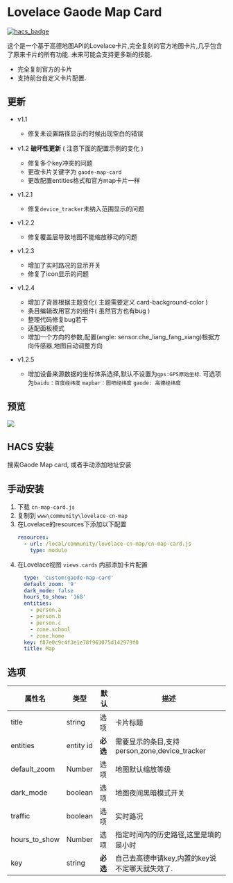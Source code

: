<!--
 * @Author        : fineemb
 * @Github        : https://github.com/fineemb
 * @Description   : 
 * @Date          : 2020-02-16 22:33:53
 * @LastEditors   : fineemb
 * @LastEditTime  : 2020-10-10 15:49:12
 -->

# Lovelace Gaode Map Card

[![hacs_badge](https://img.shields.io/badge/HACS-Default-orange.svg)](https://github.com/custom-components/hacs)

这个是一个基于高德地图API的Lovelace卡片,完全复刻的官方地图卡片,几乎包含了原来卡片的所有功能. 未来可能会支持更多新的技能.

+ 完全复刻官方的卡片
+ 支持前台自定义卡片配置.

## 更新

+ v1.1
  + 修复未设置路径显示的时候出现空白的错误

  
+ v1.2 **破坏性更新** ( 注意下面的配置示例的变化 )
  + 修复多个key冲突的问题
  + 更改卡片关键字为 `gaode-map-card`
  + 更改配置entities格式和官方map卡片一样

+ v1.2.1
  + 修复`device_tracker`未纳入范围显示的问题

+ v1.2.2
  + 修复覆盖层导致地图不能缩放移动的问题

+ v1.2.3
  + 增加了实时路况的显示开关
  + 修复了icon显示的问题
  
+ v1.2.4
  + 增加了背景根据主题变化( 主题需要定义 card-background-color )
  + 条目编辑改用官方的组件( 虽然官方也有bug )
  + 整理代码修复bug若干
  + 适配面板模式
  + 增加一个方向的参数,配置(angle: sensor.che_liang_fang_xiang)根据方向传感器,地图自动调整方向
+ v1.2.5
  + 增加设备来源数据的坐标体系选择,默认不设置为`gps:GPS原始坐标`. 可选项为`baidu：百度经纬度` `mapbar：图吧经纬度` `gaode: 高德经纬度`
  
## 预览
![](1.gif)

## HACS 安装
搜索Gaode Map card, 或者手动添加地址安装
## 手动安装
1. 下载 `cn-map-card.js`
1. 复制到 `www\community\lovelace-cn-map`
1. 在Lovelace的resources下添加以下配置
    ``` yaml
    resources:
      - url: /local/community/lovelace-cn-map/cn-map-card.js
        type: module
    ```
1. 在Lovelace视图 `views.cards` 内部添加卡片配置
    ```yaml
      type: 'custom:gaode-map-card'
      default_zoom: '9'
      dark_mode: false
      hours_to_show: '168'
      entities:
        - person.a
        - person.b
        - person.c
        - zone.school
        - zone.home
      key: f87e0c9c4f3e1e78f963075d142979f0
      title: Map
    ```

## 选项

| 属性名 | 类型 | 默认 | 描述
| ---- | ---- | ------- | -----------
| title | string | 选项 | 卡片标题
| entities | entity id | **必选** | 需要显示的条目,支持person,zone,device_tracker
| default_zoom | Number | 选项 | 地图默认缩放等级
| dark_mode | boolean | 选项 | 地图夜间黑暗模式开关
| traffic | boolean | 选项 | 实时路况
| hours_to_show | Number | 选项 | 指定时间内的历史路径,这里是填的是小时
| key | string | **必选** | 自己去高德申请key,内置的key说不定哪天就失效了.
